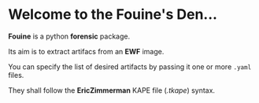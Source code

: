 # Welcome to the Fouine's Den...

__Fouine__ is a python __forensic__ package.

Its aim is to extract artifacs from an __EWF__ image. 

You can specify the list of desired artifacts by passing it one or more `.yaml` files.

They shall follow the __EricZimmerman__ KAPE file (*.tkape*) syntax.

